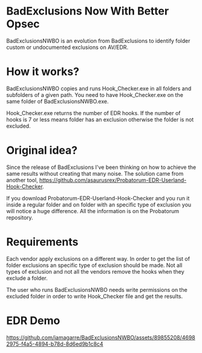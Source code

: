 # BadExclusions Now With Better Opsec
BadExclusionsNWBO is an evolution from BadExclusions to identify folder custom or undocumented exclusions on AV/EDR.

# How it works?
BadExclusionsNWBO copies and runs Hook_Checker.exe in all folders and subfolders of a given path. You need to have Hook_Checker.exe on the same folder of BadExclusionsNWBO.exe. 

Hook_Checker.exe returns the number of EDR hooks.  If the number of hooks is 7 or less means folder has an exclusion otherwise the folder is not excluded.

# Original idea?
Since the release of BadExclusions I've been thinking on how to achieve the same results without creating that many noise. The solution came from another tool, https://github.com/asaurusrex/Probatorum-EDR-Userland-Hook-Checker. 

If you download Probatorum-EDR-Userland-Hook-Checker and you run it inside a regular folder and on folder with an specific type of exclusion you will notice a huge difference. All the information is on the Probatorum repository.

# Requirements
Each vendor apply exclusions on a different way. In order to get the list of folder exclusions an specific type of exclusion should be made. Not all types of exclusion and not all the vendors remove the hooks when they exclude a folder.

The user who runs BadExclusionsNWBO needs write permissions on the excluded folder in order to write Hook_Checker file and get the results.

# EDR Demo
https://github.com/iamagarre/BadExclusionsNWBO/assets/89855208/46982975-f4a5-4894-b78d-8d6ed9b1c8c4

